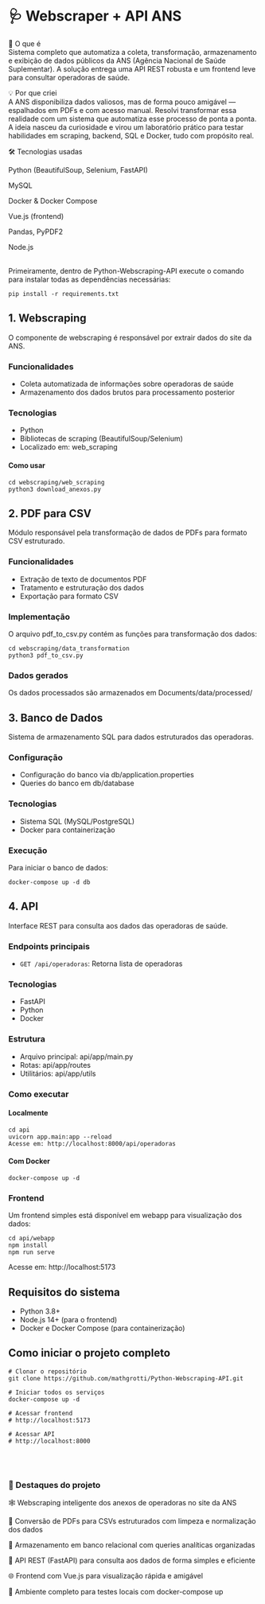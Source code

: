 ﻿# 🩺 Webscraper + API ANS

📌 O que é <br>
Sistema completo que automatiza a coleta, transformação, armazenamento e exibição de dados públicos da ANS (Agência Nacional de Saúde Suplementar). A solução entrega uma API REST robusta e um frontend leve para consultar operadoras de saúde.

💡 Por que criei <br>
A ANS disponibiliza dados valiosos, mas de forma pouco amigável — espalhados em PDFs e com acesso manual. Resolvi transformar essa realidade com um sistema que automatiza esse processo de ponta a ponta. A ideia nasceu da curiosidade e virou um laboratório prático para testar habilidades em scraping, backend, SQL e Docker, tudo com propósito real.

🛠️ Tecnologias usadas

Python (BeautifulSoup, Selenium, FastAPI)

MySQL

Docker & Docker Compose

Vue.js (frontend)

Pandas, PyPDF2

Node.js
<br><br>


Primeiramente, dentro de Python-Webscraping-API execute o comando para instalar todas as dependências necessárias:

    pip install -r requirements.txt

## 1. Webscraping

O componente de webscraping é responsável por extrair dados do site da ANS.

### Funcionalidades

-   Coleta automatizada de informações sobre operadoras de saúde
-   Armazenamento dos dados brutos para processamento posterior

### Tecnologias

-   Python
-   Bibliotecas de scraping (BeautifulSoup/Selenium)
-   Localizado em:  web_scraping

#### Como usar

    cd webscraping/web_scraping
    python3 download_anexos.py

## 2. PDF para CSV

Módulo responsável pela transformação de dados de PDFs para formato CSV estruturado.

### Funcionalidades

-   Extração de texto de documentos PDF
-   Tratamento e estruturação dos dados
-   Exportação para formato CSV

### Implementação

O arquivo  pdf_to_csv.py  contém as funções para transformação dos dados:

    cd webscraping/data_transformation
    python3 pdf_to_csv.py

### Dados gerados

Os dados processados são armazenados em Documents/data/processed/

## 3. Banco de Dados

Sistema de armazenamento SQL para dados estruturados das operadoras.

### Configuração

- Configuração do banco via db/application.properties
- Queries do banco em db/database

### Tecnologias

-   Sistema SQL (MySQL/PostgreSQL)
-   Docker para containerização

### Execução

Para iniciar o banco de dados:

    docker-compose up -d db
## 4. API

Interface REST para consulta aos dados das operadoras de saúde.

### Endpoints principais

-   `GET /api/operadoras`: Retorna lista de operadoras

### Tecnologias

-   FastAPI
-   Python
-   Docker

### Estrutura

-   Arquivo principal:  api/app/main.py
-   Rotas:  api/app/routes
-   Utilitários:  api/app/utils

### Como executar
#### Localmente

    cd api
    uvicorn app.main:app --reload
    Acesse em: http://localhost:8000/api/operadoras
    
 #### Com Docker
    docker-compose up -d

### Frontend

Um frontend simples está disponível em  webapp  para visualização dos dados:

    cd api/webapp
    npm install
    npm run serve
Acesse em: http://localhost:5173

## Requisitos do sistema

-   Python 3.8+
-   Node.js 14+ (para o frontend)
-   Docker e Docker Compose (para containerização)

## Como iniciar o projeto completo
    # Clonar o repositório
    git clone https://github.com/mathgrotti/Python-Webscraping-API.git
    
    # Iniciar todos os serviços
    docker-compose up -d
    
    # Acessar frontend
    # http://localhost:5173
    
    # Acessar API
    # http://localhost:8000

<br><br>
### 🚀 Destaques do projeto

🕸️ Webscraping inteligente dos anexos de operadoras no site da ANS

📄 Conversão de PDFs para CSVs estruturados com limpeza e normalização dos dados

💾 Armazenamento em banco relacional com queries analíticas organizadas

🔗 API REST (FastAPI) para consulta aos dados de forma simples e eficiente

🌐 Frontend com Vue.js para visualização rápida e amigável

🧪 Ambiente completo para testes locais com docker-compose up
